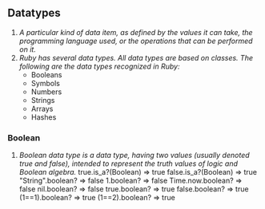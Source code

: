 ## Datatypes
1. *A particular kind of data item, as defined by the values it can take, the programming language used, or the operations that can be performed on it.*
2. *Ruby has several data types. All data types are based on classes. The following are the data types recognized in Ruby:*
	* Booleans
	* Symbols
	* Numbers
	* Strings
	* Arrays
	* Hashes 

### Boolean
1. *Boolean data type is a data type, having two values (usually denoted true and false), intended to represent the truth values of logic and Boolean algebra.*
	 true.is_a?(Boolean) => true
	 false.is_a?(Boolean) => true
	 "String".boolean? => false
	 1.boolean? => false
	 Time.now.boolean? => false
	 nil.boolean? => false
	 true.boolean? => true 
	 false.boolean? => true
	 (1==1).boolean? => true
	 (1==2).boolean? => true